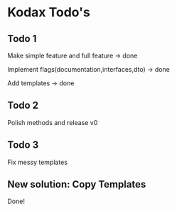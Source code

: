# Kodax Todo's

## Todo 1

Make simple feature and full feature → done

Implement flags(documentation,interfaces,dto) → done

Add templates → done

## Todo 2

Polish methods and release v0

## Todo 3

Fix messy templates 

## New solution: Copy Templates

Done!
